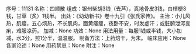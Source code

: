 序号：11131
名称：四顺散
组成：银州柴胡3钱（去芦），真地骨皮3钱，白桔梗3钱，甘草（炙）1钱半。
出处：《幼幼新书》卷十九引《张氏家传》。
主治：小儿风热，肌瘦，五心烦热，不长肌肉，面黄痿瘦，夜卧不安，时发虚汗；或脏腑泄泻变痢，难服凉药。
加减：None
功效：None
用法用量：每服1钱或半钱，大小加减，水3分，煎1分半，温温服。
制备方法：上药焙干，为末。
临床应用：None
各家论述：None
用药禁忌：None
附注：None
